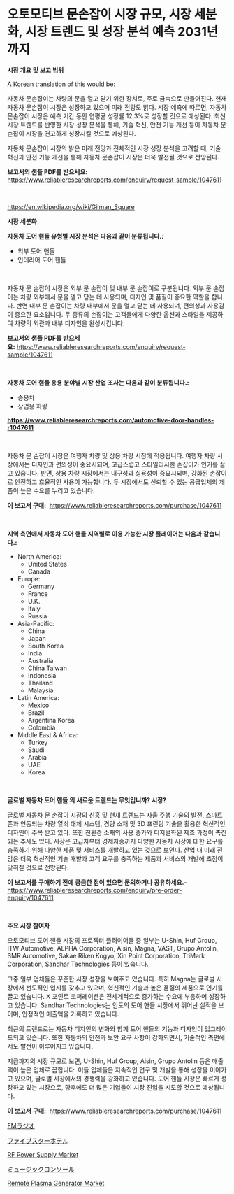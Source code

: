 <p><h1>오토모티브 문손잡이 시장 규모, 시장 세분화, 시장 트렌드 및 성장 분석 예측 2031년까지</h1></p><p><strong>시장 개요 및 보고 범위</strong></p>
<p><p>A Korean translation of this would be:</p><p>자동차 문손잡이는 차량의 문을 열고 닫기 위한 장치로, 주로 금속으로 만들어진다. 현재 자동차 문손잡이 시장은 성장하고 있으며 미래 전망도 밝다.  시장 예측에 따르면, 자동차 문손잡이 시장은 예측 기간 동안 연평균 성장률 12.3%로 성장할 것으로 예상된다. 최신 시장 트렌드를 반영한 시장 성장 분석을 통해, 기술 혁신, 안전 기능 개선 등이 자동차 문손잡이 시장을 견고하게 성장시킬 것으로 예상된다.</p><p>자동차 문손잡이 시장의 밝은 미래 전망과 전체적인 시장 성장 분석을 고려할 때, 기술 혁신과 안전 기능 개선을 통해 자동차 문손잡이 시장은 더욱 발전될 것으로 전망된다.</p></p>
<p><strong>보고서의 샘플 PDF를 받으세요:</strong> <a href="https://www.reliableresearchreports.com/enquiry/request-sample/1047611">https://www.reliableresearchreports.com/enquiry/request-sample/1047611</a></p>
<p>&nbsp;</p>
<p><a href="https://en.wikipedia.org/wiki/Gilman_Square">https://en.wikipedia.org/wiki/Gilman_Square</a></p>
<p><strong>시장 세분화</strong></p>
<p><strong>자동차 도어 핸들 유형별 시장 분석은 다음과 같이 분류됩니다.:</strong></p>
<p><ul><li>외부 도어 핸들</li><li>인테리어 도어 핸들</li></ul></p>
<p>&nbsp;</p>
<p><p>자동차 문 손잡이 시장은 외부 문 손잡이 및 내부 문 손잡이로 구분됩니다. 외부 문 손잡이는 차량 외부에서 문을 열고 닫는 데 사용되며, 디자인 및 품질이 중요한 역할을 합니다. 반면 내부 문 손잡이는 차량 내부에서 문을 열고 닫는 데 사용되며, 편의성과 사용감이 중요한 요소입니다. 두 종류의 손잡이는 고객들에게 다양한 옵션과 스타일을 제공하여 차량의 외관과 내부 디자인을 완성시킵니다.</p></p>
<p><strong>보고서의 샘플 PDF를 받으세요:</strong>&nbsp;<a href="https://www.reliableresearchreports.com/enquiry/request-sample/1047611">https://www.reliableresearchreports.com/enquiry/request-sample/1047611</a></p>
<p>&nbsp;</p>
<p><strong> 자동차 도어 핸들 응용 분야별 시장 산업 조사는 다음과 같이 분류됩니다.:</strong></p>
<p><ul><li>승용차</li><li>상업용 차량</li></ul></p>
<p><strong><a href="https://www.reliableresearchreports.com/automotive-door-handles-r1047611">https://www.reliableresearchreports.com/automotive-door-handles-r1047611</a></strong></p>
<p>&nbsp;</p>
<p><p>자동차 문 손잡이 시장은 여행자 차량 및 상용 차량 시장에 적용됩니다. 여행자 차량 시장에서는 디자인과 편의성이 중요시되며, 고급스럽고 스타일리시한 손잡이가 인기를 끌고 있습니다. 반면, 상용 차량 시장에서는 내구성과 실용성이 중요시되며, 강화된 손잡이로 안전하고 효율적인 사용이 가능합니다. 두 시장에서도 신뢰할 수 있는 공급업체의 제품이 높은 수요를 누리고 있습니다.</p></p>
<p><strong>이 보고서 구매:</strong>&nbsp; <a href="https://www.reliableresearchreports.com/purchase/1047611">https://www.reliableresearchreports.com/purchase/1047611</a></p>
<p>&nbsp;</p>
<p><strong>지역 측면에서 자동차 도어 핸들 지역별로 이용 가능한 시장 플레이어는 다음과 같습니다.:</strong></p>
<p><ul>
    <li>
        North America:
        <ul>
            <li>United States</li>
            <li>Canada</li>
        </ul>
    </li>
    <li>
        Europe:
        <ul>
            <li>Germany</li>
            <li>France</li>
            <li>U.K.</li>
            <li>Italy</li>
            <li>Russia</li>
        </ul>
    </li>
    <li>
        Asia-Pacific:
        <ul>
            <li>China</li>
            <li>Japan</li>
            <li>South Korea</li>
            <li>India</li>
            <li>Australia</li>
            <li>China Taiwan</li>
            <li>Indonesia</li>
            <li>Thailand</li>
            <li>Malaysia</li>
        </ul>
    </li>
    <li>
        Latin America:
        <ul>
            <li>Mexico</li>
            <li>Brazil</li>
            <li>Argentina Korea</li>
            <li>Colombia</li>
        </ul>
    </li>
    <li>
        Middle East & Africa:
        <ul>
            <li>Turkey</li>
            <li>Saudi</li>
            <li>Arabia</li>
            <li>UAE</li>
            <li>Korea</li>
        </ul>
    </li>
    </ul></p>
<p>&nbsp;</p>
<p><strong>글로벌 자동차 도어 핸들 의 새로운 트렌드는 무엇입니까? 시장?</strong></p>
<p><p>글로벌 자동차 문 손잡이 시장의 신흥 및 현재 트렌드는 자율 주행 기술의 발전, 스마트폰과 연동되는 차량 열쇠 대체 시스템, 경량 소재 및 3D 프린팅 기술을 활용한 혁신적인 디자인이 주목 받고 있다. 또한 친환경 소재의 사용 증가와 디지털화된 제조 과정이 촉진되는 추세도 있다. 시장은 고급차부터 경제차종까지 다양한 자동차 시장에 대한 요구를 충족하기 위해 다양한 제품 및 서비스를 개발하고 있는 것으로 보인다.  산업 내 미래 전망은 더욱 혁신적인 기술 개발과 고객 요구를 충족하는 제품과 서비스의 개발에 초점이 맞춰질 것으로 전망된다.</p></p>
<p><strong>이 보고서를 구매하기 전에 궁금한 점이 있으면 문의하거나 공유하세요.</strong>- <a href="https://www.reliableresearchreports.com/enquiry/pre-order-enquiry/1047611">https://www.reliableresearchreports.com/enquiry/pre-order-enquiry/1047611</a></p>
<p>&nbsp;</p>
<p><strong>주요 시장 참여자</strong></p>
<p><p>오토모티브 도어 핸들 시장의 프로젝터 플려이어들 중 일부는 U-Shin, Huf Group, ITW Automotive, ALPHA Corporation, Aisin, Magna, VAST, Grupo Antolin, SMR Automotive, Sakae Riken Kogyo, Xin Point Corporation, TriMark Corporation, Sandhar Technologies 등이 있습니다.</p><p>그중 일부 업체들은 꾸준한 시장 성장을 보여주고 있습니다. 특히 Magna는 글로벌 시장에서 선도적인 입지를 갖추고 있으며, 혁신적인 기술과 높은 품질의 제품으로 인기를 끌고 있습니다. X 포인트 코퍼레이션은 전세계적으로 증가하는 수요에 부응하며 성장하고 있습니다. Sandhar Technologies는 인도의 도어 핸들 시장에서 뛰어난 실적을 보이며, 안정적인 매출액을 기록하고 있습니다.</p><p>최근의 트렌드로는 자동차 디자인의 변화와 함께 도어 핸들의 기능과 디자인이 업그레이드되고 있습니다. 또한 자동차의 안전과 보안 요구 사항이 강화되면서, 기술적인 측면에서도 발전이 이루어지고 있습니다.</p><p>지금까지의 시장 규모로 보면, U-Shin, Huf Group, Aisin, Grupo Antolin 등은 매출액이 높은 업체로 꼽힙니다. 이들 업체들은 지속적인 연구 및 개발을 통해 성장을 이어가고 있으며, 글로벌 시장에서의 경쟁력을 강화하고 있습니다. 도어 핸들 시장은 빠르게 성장하고 있는 시장으로, 향후에도 더 많은 기업들이 시장 진입을 시도할 것으로 예상됩니다.</p></p>
<p><strong>이 보고서 구매:</strong>&nbsp;&nbsp;<a href="https://www.reliableresearchreports.com/purchase/1047611">https://www.reliableresearchreports.com/purchase/1047611</a></p>
<p><p><a href="https://github.com/roulaayoub-saad/Market-Research-Report-List-3/blob/main/692030848354.md">FMラジオ</a></p><p><a href="https://github.com/zjkmgcs938405/Market-Research-Report-List-3/blob/main/889976548353.md">ファイブスターホテル</a></p><p><a href="https://issuu.com/reportprime-2/docs/rf-power-supply-market-size-2030.pptx">RF Power Supply Market</a></p><p><a href="https://medium.com/@johnson154chris/%E3%83%9F%E3%83%A5%E3%83%BC%E3%82%B8%E3%83%83%E3%82%AF%E3%82%B3%E3%83%B3%E3%82%BD%E3%83%BC%E3%83%AB%E5%B8%82%E5%A0%B4-2024%E5%B9%B4%E3%81%8B%E3%82%892031%E5%B9%B4%E3%81%BE%E3%81%A7%E3%81%AE%E4%B8%96%E7%95%8C%E5%B8%82%E5%A0%B4%E5%8B%95%E5%90%91%E3%81%A8%E8%B2%A9%E5%A3%B2%E3%83%88%E3%83%AC%E3%83%B3%E3%83%89-4c93474c2b83">ミュージックコンソール</a></p><p><a href="https://issuu.com/reportprime-2/docs/remote-plasma-generator-market-size-2030.pptx">Remote Plasma Generator Market</a></p></p>
